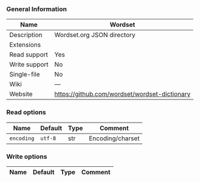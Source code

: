 
### General Information ###
Name | Wordset
---- | -------
Description | Wordset.org JSON directory
Extensions | 
Read support | Yes
Write support | No
Single-file | No
Wiki | ―
Website | https://github.com/wordset/wordset-dictionary


### Read options ###
Name | Default | Type | Comment
---- | ---- | ------- | -------
`encoding` | `utf-8` | str | Encoding/charset

### Write options ###
Name | Default | Type | Comment
---- | ---- | ------- | -------
